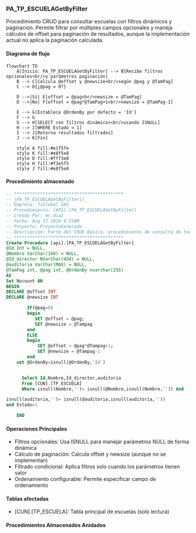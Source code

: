 ### PA_TP_ESCUELAGetByFilter

Procedimiento CRUD para consultar escuelas con filtros dinámicos y paginación. Permite filtrar por múltiples campos opcionales y maneja cálculos de offset para paginación de resultados, aunque la implementación actual no aplica la paginación calculada.

#### Diagrama de flujo

```mermaid
flowchart TD
    A[Inicio: PA_TP_ESCUELAGetByFilter] --> B[Recibe filtros opcionales<br/>y parámetros paginación]
    B --> C[Calcula @offset y @newsize<br/>según @pag y @TamPag]
    C --> D{¿@pag = 0?}
    
    D -->|Sí| E[offset = @pag<br/>newsize = @TamPag]
    D -->|No| F[offset = @pag*@TamPag+1<br/>newsize = @TamPag-1]
    
    E --> G[Establece @OrdenBy por defecto = 'Id']
    F --> G
    G --> H[SELECT con filtros dinámicos<br/>usando ISNULL]
    H --> I[WHERE Estado = 1]
    I --> J[Retorna resultados filtrados]
    J --> K[Fin]
    
    style A fill:#e1f5fe
    style K fill:#e8f5e8
    style D fill:#fff3e0
    style H fill:#f3e5f5
    style J fill:#e8f5e8
```
#### Procedimiento almacenado

```sql
-- ******************************************
-- |PA_TP_ESCUELAGetByFilter|/_
-- Empresa: TiGlobal SAS
-- Procedimiento: [API].[PA_TP_ESCUELAGetByFilter]
-- Creado Por: mc.diaz
-- Fecha: Aug 12 2024 9:55AM
-- Proyecto: ProyectoGenerado
-- Descripcion: Parte del CRUD Básico, procedimiento de consulta de todos los registros filtrados y paginados
-- ******************************************
Create Procedure [api].[PA_TP_ESCUELAGetByFilter]
@Id Int = NULL,
@Nombre VarChar(160) = NULL,
@Id_director NVarChar(450) = NULL,
@auditoria VarChar(MAX) = NULL,
@TamPag int, @pag int, @OrdenBy nvarchar(255)
AS
Set Nocount ON
BEGIN
DECLARE @offset INT
DECLARE @newsize INT

    	IF(@pag=0)
    	begin
    	   SET @offset = @pag;
    	   SET @newsize = @Tampag
    	end
    	ELSE
    	begin
    		SET @offset = @pag*@Tampag+1;
    		SET @newsize = @Tampag-1
    	end
    set @OrdenBy=isnull(@OrdenBy,'Id')


      Select Id,Nombre,Id_director,auditoria
      From [CUN].[TP_ESCUELA]
      Where isnull(Nombre,'')= isnull(@Nombre,isnull(Nombre,'')) And

isnull(auditoria,'')= isnull(@auditoria,isnull(auditoria,''))
and Estado=1

    END

```
#### Operaciones Principales

- Filtros opcionales: Usa ISNULL para manejar parámetros NULL de forma dinámica
- Cálculo de paginación: Calcula offset y newsize (aunque no se implementan)
- Filtrado condicional: Aplica filtros solo cuando los parámetros tienen valor
- Ordenamiento configurable: Permite especificar campo de ordenamiento

#### Tablas afectadas

- [CUN].[TP_ESCUELA]: Tabla principal de escuelas (solo lectura)

#### Procedimientos Almacenados Anidados
